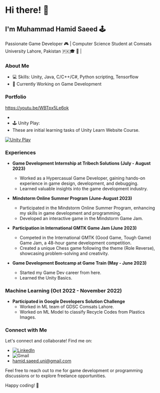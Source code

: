 
# Hi there! 👋

## I'm Muhammad Hamid Saeed 🕹️

Passionate Game Developer 🎮 | Computer Science Student at Comsats University Lahore, Pakistan 🇵🇰🎓 💼 |

### About Me

- 💻 Skills: Unity, Java, C/C++/C#, Python scripting, Tensorflow
- 🚀 Currently Working on Game Development

### Portfolio  
   https://youtu.be/WBTpx5Le6ok
   
-
- 🕹️ Unity Play:
- These are initial learning tasks of Unity Learn Website Course.

[![Unity Play](https://img.shields.io/badge/Unity%20Play-View%20My%20Projects-yellow?style=for-the-badge&logo=unity&logoColor=white)](https://play.unity.com/u/hamidsaeed59)

### Experiences

- **Game Development Internship at Tribech Solutions (July - August 2023)** 
  - Worked as a Hypercasual Game Developer, gaining hands-on experience in game design, development, and debugging.
  - Learned valuable insights into the game development industry.

- **Mindstorm Online Summer Program (June-August 2023)**
  - Participated in the Mindstorm Online Summer Program, enhancing my skills in game development and programming.
  - Developed an interactive game in the Mindstorm Game Jam.

- **Participation in International GMTK Game Jam (June 2023)**
  - Competed in the International GMTK (Good Game, Tough Game) Game Jam, a 48-hour game development competition.
  - Created a unique Chess game following the theme (Role Reverse), showcasing problem-solving and creativity.

- **Game Development Bootcamp at Game Train (May - June 2023)**
  - Started my Game Dev career from here.
  - Learned the Unity Basics.
    
### Machine Learning  (Oct 2022 - November 2022)
- **Participated in Google Developers Solution Challenge**
  - Worked in ML team of GDSC Comsats Lahore.
  - Worked on ML Model to classify Recycle Codes from Plastics Images.
  
### Connect with Me

Let's connect and collaborate! Find me on:

- [![LinkedIn](https://img.shields.io/badge/-LinkedIn-0A66C2?style=for-the-badge&logo=linkedin&logoColor=white)](https://www.linkedin.com/in/m-hamid-saeed-0b3ab41a7/)
- ![Gmail](https://img.shields.io/badge/-Email-FF0000?style=for-the-badge&logo=gmail&logoColor=white)
- hamid.saeed.uni@gmail.com

Feel free to reach out to me for game development or programming discussions or to explore freelance opportunities.

Happy coding! 🚀

